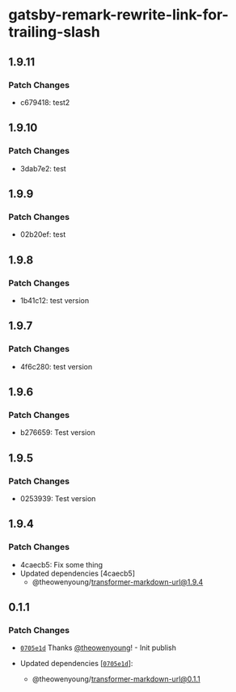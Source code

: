 # gatsby-remark-rewrite-link-for-trailing-slash

## 1.9.11

### Patch Changes

- c679418: test2

## 1.9.10

### Patch Changes

- 3dab7e2: test

## 1.9.9

### Patch Changes

- 02b20ef: test

## 1.9.8

### Patch Changes

- 1b41c12: test version

## 1.9.7

### Patch Changes

- 4f6c280: test version

## 1.9.6

### Patch Changes

- b276659: Test version

## 1.9.5

### Patch Changes

- 0253939: Test version

## 1.9.4

### Patch Changes

- 4caecb5: Fix some thing
- Updated dependencies [4caecb5]
  - @theowenyoung/transformer-markdown-url@1.9.4

## 0.1.1

### Patch Changes

- [`0705e1d`](https://github.com/theowenyoung/gatsby-theme-primer-wiki/commit/0705e1de4b056b03b4dd760ffa87062824559c60) Thanks [@theowenyoung](https://github.com/theowenyoung)! - Init publish

- Updated dependencies [[`0705e1d`](https://github.com/theowenyoung/gatsby-theme-primer-wiki/commit/0705e1de4b056b03b4dd760ffa87062824559c60)]:
  - @theowenyoung/transformer-markdown-url@0.1.1
